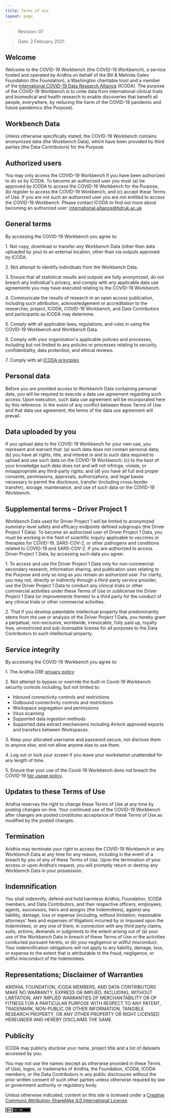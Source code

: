 ```yaml
---
title: Terms of Use
layout: page
---
```


> Revision: 07

> Date: 2 February 2021

## Welcome

Welcome to the COVID-19 Workbench (the COVID-19 Workbench), a service hosted and operated by Aridhia on behalf of the Bill & Melinda Gates Foundation (the Foundation), a Washington charitable trust and a member of the [International COVID-19 Data Research Alliance](https://icoda-research.org/) (ICODA). The purpose of the COVID-19 Workbench is to unite data from international clinical trials and biomedical and health research to enable discoveries that benefit all people, everywhere, by reducing the harm of the COVID-19 pandemic and future pandemics (the Purpose).

## Workbench Data

Unless otherwise specifically stated, the COVID-19 Workbench contains anonymized data (the Workbench Data), which have been provided by third parties (the Data Contributors) for the Purpose. 

## Authorized users

You may only access the COVID-19 Workbench if you have been authorized to do so by ICODA. To become an authorized user you must (a) be approved by ICODA to access the COVID-19 Workbench for the Purpose, (b) register to access the COVID-19 Workbench, and (c) accept these Terms of Use. If you are not such an authorized user you are not entitled to access the COVID-19 Workbench. Please contact ICODA to find out more about becoming an authorized user: [international.alliance@hdruk.ac.uk](mailto:international.alliance@hdruk.ac.uk)

## General terms

By accessing the COVID-19 Workbench you agree to:

1\. Not copy, download or transfer any Workbench Data (other than data uploaded by you) to an external location, other than via outputs approved by ICODA.

2\. Not attempt to identify individuals from the Workbench Data.

3\. Ensure that all statistical results and outputs are fully anonymized, do not breach any individual's privacy, and comply with any applicable data use agreements you may have executed relating to the COVID-19 Workbench.

4\. Communicate the results of research in an open access publication, including such attribution, acknowledgement or accreditation to the researcher, project, ICODA, COVID-19 Workbench, and Data Contributors and participants as ICODA may determine.

5\. Comply with all applicable laws, regulations, and rules in using the COVID-19 Workbench and Workbench Data.

6\. Comply with your organization's applicable policies and processes, including but not limited to any policies or processes relating to security, confidentiality, data protection, and ethical reviews. 

7\. Comply with all [ICODA principles](https://icoda-research.org/about/about-us/#ourprinciples) 

## Personal data

Before you are provided access to Workbench Data containing personal data, you will be required to execute a data use agreement regarding such access. Upon execution, such data use agreement will be incorporated here by this reference. In the event of any conflict between these Terms of Use and that data use agreement, the terms of the data use agreement will prevail.

## Data uploaded by you

If you upload data to the COVID-19 Workbench for your own use, you represent and warrant that: (a) such data does not contain personal data; (b) you have all rights, title, and interest in and to such data required to upload and use such data on the COVID-19 Workbench; (c) to the best of your knowledge such data does not and will not infringe, violate, or misappropriate any third-party rights; and (d) you have all full and proper consents, permissions, approvals, authorizations, and legal bases necessary to permit the disclosure, transfer (including cross-border transfer), storage, maintenance, and use of such data on the COVID-19 Workbench.

## Supplemental terms – Driver Project 1

Workbench Data used for Driver Project 1 will be limited to anonymized summary-level safety and efficacy endpoints defined subgroups (the Driver Project 1 Data). To become an authorized user of Driver Project 1 Data, you must be working in the field of scientific inquiry applicable to vaccines or therapies for COVID-19, SARS-COV-2, or other pathogens and conditions related to COVID-19 and SARS-COV-2. If you are authorized to access Driver Project 1 Data, by accessing such data you agree:

1\.  To access and use the Driver Project 1 Data only for non-commercial secondary research, information sharing, and publication uses relating to the Purpose and only so long as you remain an authorized user. For clarity, you may not, directly or indirectly through a third-party service provider, use the Driver Project 1 Data to conduct any clinical trials or other commercial activities under these Terms of Use or sublicense the Driver Project 1 Data (or improvements thereto) to a third party for the conduct of any clinical trials or other commercial activities.

2\. That if you develop patentable intellectual property that predominantly stems from the use or analysis of the Driver Project 1 Data, you hereby grant a perpetual, non-exclusive, worldwide, irrevocable, fully paid up, royalty free, unrestricted and sub-licensable license for all purposes to the Data Contributors to such intellectual property.

## Service integrity

By accessing the COVID-19 Workbench you agree to:

1\. The Aridhia DRE [privacy policy](https://knowledgebase.aridhia.io/article/privacy-policy/) 

2\. Not attempt to bypass or override the built-in Covid-19 Workbench security controls including, but not limited to:

- Inbound connectivity controls and restrictions
- Outbound connectivity controls and restrictions
- Workspace segregation and permissions
- Virus scanning
- Supported data ingestion methods
- Supported data extract mechanisms including Airlock approved exports and transfers between Workspaces.

3\. Keep your allocated username and password secure, not disclose them to anyone else, and not allow anyone else to use them.

4\. Log out or lock your screen if you leave your workstation unattended for any length of time.

5\. Ensure that your use of the Covid-19 Workbench does not breach the COVID-19 [fair usage policy](https://knowledgebase.aridhia.io/article/aridhia-dre-fair-usage-policy/).

## Updates to these Terms of Use

Aridhia reserves the right to change these Terms of Use at any time by posting changes on-line. Your continued use of the COVID-19 Workbench after changes are posted constitutes acceptance of these Terms of Use as modified by the posted changes.

## Termination

Aridhia may terminate your right to access the COVID-19 Workbench or any Workbench Data at any time for any reason, including in the event of a breach by you of any of these Terms of Use.
Upon the termination of your access or upon Aridhia’s request, you will promptly return or destroy any Workbench Data in your possession.

## Indemnification

You shall indemnify, defend and hold harmless Aridhia, Foundation, ICODA members, and Data Contributors, and their respective officers, employees, agents, successors, heirs and assigns (the Indemnitees), against any liability, damage, loss or expense (including, without limitation, reasonable attorneys' fees and expenses of litigation) incurred by or imposed upon the Indemnitees, or any one of them, in connection with any third party claims, suits, actions, demands or judgments to the extent arising out of (a) your use of the Workbench Data in breach of these Terms of Use or the activities conducted pursuant hereto, or (b) your negligence or willful misconduct. Your indemnification obligations will not apply to any liability, damage, loss, or expense to the extent that is attributable to the fraud, negligence, or willful misconduct of the Indemnitees.

## Representations; Disclaimer of Warranties

ARIDHIA, FOUNDATION, ICODA MEMBERS, AND DATA CONTRIBUTORS MAKE NO WARRANTY, EXPRESS OR IMPLIED, INCLUDING, WITHOUT LIMITATION, ANY IMPLIED WARRANTIES OF MERCHANTABILITY OR OF FITNESS FOR A PARTICULAR PURPOSE WITH RESPECT TO ANY PATENT, TRADEMARK, NON-PUBLIC OR OTHER INFORMATION, TANGIBLE RESEARCH PROPERTY, OR ANY OTHER PROPERTY OR RIGHT LICENSED HEREUNDER AND HEREBY DISCLAIMS THE SAME.

## Publicity

ICODA may publicly disclose your name, project title and a list of datasets accessed by you.

You may not use the names (except as otherwise provided in these Terms of Use), logos, or trademarks of Aridhia, the Foundation, ICODA, ICODA members, or the Data Contributors in any public disclosures without the prior written consent of such other parties unless otherwise required by law or government authority or regulatory body.

Unless otherwise indicated, content on this site is licensed under a [Creative Commons Attribution-ShareAlike 4.0 International License](https://creativecommons.org/licenses/by-sa/4.0/).

[![CC BY-SA](createivecommons.png)](http://creativecommons.org/licenses/by-sa/4.0/)

